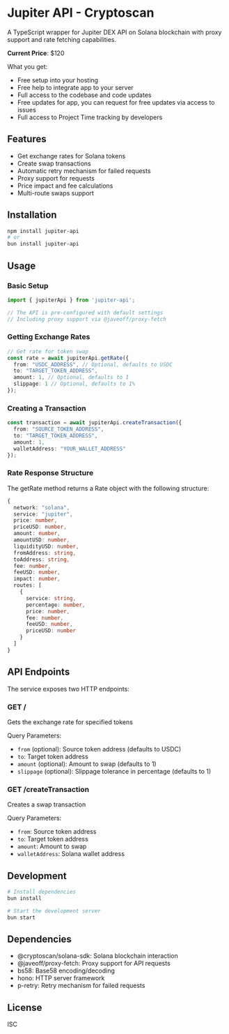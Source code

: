# Jupiter API - Cryptoscan

A TypeScript wrapper for Jupiter DEX API on Solana blockchain with proxy support and rate fetching capabilities.

**Current Price**: $120

What you get:

- Free setup into your hosting
- Free help to integrate app to your server
- Full access to the codebase and code updates
- Free updates for app, you can request for free updates via access to issues
- Full access to Project Time tracking by developers

## Features

- Get exchange rates for Solana tokens
- Create swap transactions
- Automatic retry mechanism for failed requests
- Proxy support for requests
- Price impact and fee calculations
- Multi-route swaps support

## Installation

```bash
npm install jupiter-api
# or
bun install jupiter-api
```

## Usage

### Basic Setup

```typescript
import { jupiterApi } from 'jupiter-api';

// The API is pre-configured with default settings
// Including proxy support via @javeoff/proxy-fetch
```

### Getting Exchange Rates

```typescript
// Get rate for token swap
const rate = await jupiterApi.getRate({
  from: "USDC_ADDRESS", // Optional, defaults to USDC
  to: "TARGET_TOKEN_ADDRESS",
  amount: 1, // Optional, defaults to 1
  slippage: 1 // Optional, defaults to 1%
});
```

### Creating a Transaction

```typescript
const transaction = await jupiterApi.createTransaction({
  from: "SOURCE_TOKEN_ADDRESS",
  to: "TARGET_TOKEN_ADDRESS",
  amount: 1,
  walletAddress: "YOUR_WALLET_ADDRESS"
});
```

### Rate Response Structure

The getRate method returns a Rate object with the following structure:

```typescript
{
  network: "solana",
  service: "jupiter",
  price: number,
  priceUSD: number,
  amount: number,
  amountUSD: number,
  liquidityUSD: number,
  fromAddress: string,
  toAddress: string,
  fee: number,
  feeUSD: number,
  impact: number,
  routes: [
    {
      service: string,
      percentage: number,
      price: number,
      fee: number,
      feeUSD: number,
      priceUSD: number
    }
  ]
}
```

## API Endpoints

The service exposes two HTTP endpoints:

### GET /
Gets the exchange rate for specified tokens

Query Parameters:
- `from` (optional): Source token address (defaults to USDC)
- `to`: Target token address
- `amount` (optional): Amount to swap (defaults to 1)
- `slippage` (optional): Slippage tolerance in percentage (defaults to 1)

### GET /createTransaction
Creates a swap transaction

Query Parameters:
- `from`: Source token address
- `to`: Target token address
- `amount`: Amount to swap
- `walletAddress`: Solana wallet address

## Development

```bash
# Install dependencies
bun install

# Start the development server
bun start
```

## Dependencies

- @cryptoscan/solana-sdk: Solana blockchain interaction
- @javeoff/proxy-fetch: Proxy support for API requests
- bs58: Base58 encoding/decoding
- hono: HTTP server framework
- p-retry: Retry mechanism for failed requests

## License

ISC
